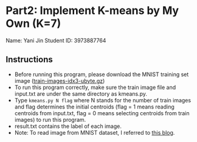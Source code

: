 # Part2: Implement K-means by My Own (K=7)
Name: Yani Jin
Student ID: 3973887764

## Instructions
- Before running this program, please download the MNIST training set image ([train-images-idx3-ubyte.gz](http://yann.lecun.com/exdb/mnist/index.html))
- To run this program correctly, make sure the train image file and input.txt are under the same directory as kmeans.py.
- Type ```kmeans.py N flag``` where N stands for the number of train images and flag determines the initial centroids (flag = 1 means reading centroids from input.txt, flag = 0 means selecting centroids from train images) to run this program.
- result.txt contains the label of each image.
- Note: To read image from MNIST dataset, I referred to [this blog](https://blog.csdn.net/u013597931/article/details/80099243).
